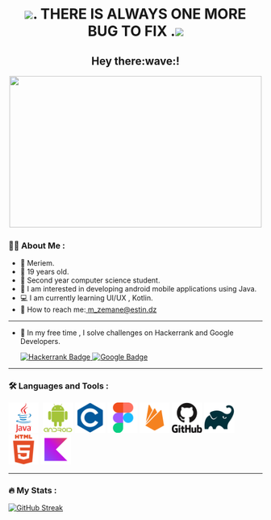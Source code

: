 
<h1 align="center"><img src="https://user-images.githubusercontent.com/75329424/196062994-f2d48e41-c194-446a-a3f3-e164447fc938.PNG"  height=40/>.  THERE IS ALWAYS ONE MORE BUG TO FIX  .<img src="https://user-images.githubusercontent.com/75329424/196062994-f2d48e41-c194-446a-a3f3-e164447fc938.PNG"  height=40/></h1>

<h2 align="center">Hey there:wave:!</h2>
<div align="center">
<img src=https://www.androidauthority.com/wp-content/uploads/2019/08/new-android-logo-2019-robot-head-reactions-animated-2.gif height=300 width=500/></div>



 ### :woman_technologist: About Me :

- :triangular_flag_on_post: Meriem.
- :eyes: 19 years old.
- :briefcase: Second year computer science student.
- 📱 I am interested in developing android mobile applications using Java.
- 💻 I am currently learning UI/UX , Kotlin.
- 📧 How to reach me:<a href="m_zemane@estin.dz"> m_zemane@estin.dz</a>

<!---- :stuck_out_tongue_winking_eye: Fun fact: Fun facts are not funny--->

   
---
- 🎲 In my free time , I solve challenges on Hackerrank and Google Developers.

  <a href="https://www.hackerrank.com/Mezspire">
   <img src="https://user-images.githubusercontent.com/75329424/196059043-3f343118-ec8a-44c2-bd77-c615b10c08c9.png" alt="Hackerrank Badge" height=50/>
  </a>
  <a href="https://g.dev/Merdev"><img src="https://user-images.githubusercontent.com/75329424/196059170-6f1eb60d-7d2c-4a78-a0bb-04de4b99853d.png" alt="Google Badge" height=50/>
  </a>
 
---

### :hammer_and_wrench: Languages and Tools :
 <div>
  <img src="https://github.com/devicons/devicon/blob/master/icons/java/java-original-wordmark.svg" title="Java" alt="Java" width="60" height="60"/>&nbsp;
   <img src="https://github.com/devicons/devicon/blob/master/icons/android/android-plain-wordmark.svg" title="android" width="60" height="60"/>
   <img src="https://github.com/devicons/devicon/blob/master/icons/c/c-plain.svg" title="c" width="60" height="60"/>
   <img src="https://github.com/devicons/devicon/blob/master/icons/figma/figma-original.svg" title="figma" width="60" height="60"/>
   <img src="https://github.com/devicons/devicon/blob/master/icons/firebase/firebase-plain.svg" title="firebase" width="60" height="60"/>
   <img src="https://github.com/devicons/devicon/blob/master/icons/github/github-original-wordmark.svg" title="github" width="60" height="60"/>
   <img src="https://github.com/devicons/devicon/blob/master/icons/gradle/gradle-plain.svg" title="gradle" width="60" height="60"/>
   <img src="https://github.com/devicons/devicon/blob/master/icons/html5/html5-plain-wordmark.svg" title="html" width="60" height="60"/>
   <img src="https://github.com/devicons/devicon/blob/master/icons/kotlin/kotlin-original.svg" title="kotlin" width="60" height="60"/>
   </div>
   
---

### :fire: My Stats :
[![GitHub Streak](http://github-readme-streak-stats.herokuapp.com?user=Mimspire&theme=soft-green&hide_border=true)](https://git.io/streak-stats)
<!---
[![Top Langs](https://github-readme-stats.vercel.app/api/top-langs/?username=Mimspire&layout=compact&theme=vision-friendly-dark)](https://github.com/anuraghazra/github-readme-stats)--->
    
    



   

<!---
Mimspire/Mimspire is a ✨ special ✨ repository because its `README.md` (this file) appears on your GitHub profile.
You can click the Preview link to take a look at your changes.
--->
